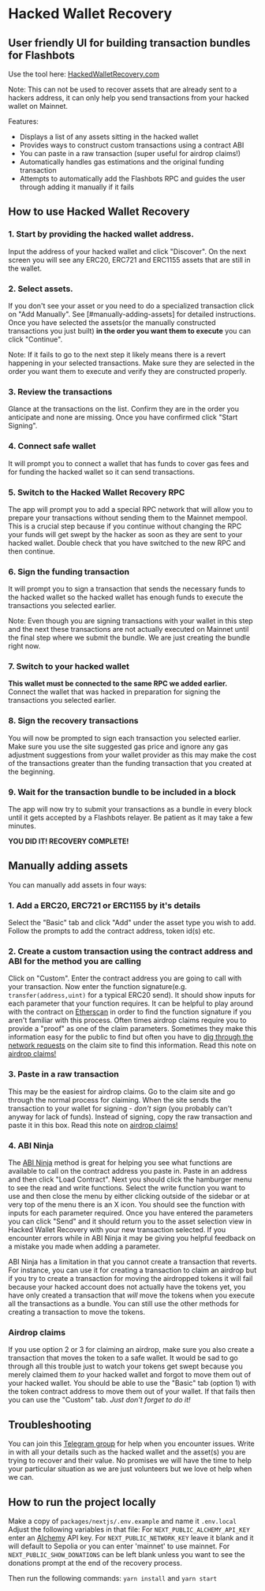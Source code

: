 # Hacked Wallet Recovery 
## User friendly UI for building transaction bundles for Flashbots
Use the tool here: [HackedWalletRecovery.com](https://hackedwalletrecovery.com/)

Note: This can not be used to recover assets that are already sent to a hackers address, it can only help you send transactions from your hacked wallet on Mainnet.

Features:
- Displays a list of any assets sitting in the hacked wallet
- Provides ways to construct custom transactions using a contract ABI 
- You can paste in a raw transaction (super useful for airdrop claims!)
- Automatically handles gas estimations and the original funding transaction
- Attempts to automatically add the Flashbots RPC and guides the user through adding it manually if it fails

## How to use Hacked Wallet Recovery

### 1. Start by providing the hacked wallet address.

  Input the address of your hacked wallet and click "Discover". On the next screen you will see any ERC20, ERC721 and ERC1155 assets that are still in the wallet.

### 2. Select assets.

  If you don't see your asset or you need to do a specialized transaction click on "Add Manually". See [#manually-adding-assets] for detailed instructions. Once you have selected the assets(or the manually constructed transactions you just built) __in the order you want them to execute__ you can click "Continue".

  Note: If it fails to go to the next step it likely means there is a revert happening in your selected transactions. Make sure they are selected in the order you want them to execute and verify they are constructed properly.

### 3. Review the transactions

  Glance at the transactions on the list. Confirm they are in the order you anticipate and none are missing. Once you have confirmed click "Start Signing".

### 4. Connect safe wallet

  It will prompt you to connect a wallet that has funds to cover gas fees and for funding the hacked wallet so it can send transactions.

### 5. Switch to the Hacked Wallet Recovery RPC

  The app will prompt you to add a special RPC network that will allow you to prepare your transactions without sending them to the Mainnet mempool. This is a crucial step because if you continue without changing the RPC your funds will get swept by the hacker as soon as they are sent to your hacked wallet. Double check that you have switched to the new RPC and then continue.

### 6. Sign the funding transaction

  It will prompt you to sign a transaction that sends the necessary funds to the hacked wallet so the hacked wallet has enough funds to execute the transactions you selected earlier.

  Note: Even though you are signing transactions with your wallet in this step and the next these transactions are not actually executed on Mainnet until the final step where we submit the bundle. We are just creating the bundle right now.

### 7. Switch to your hacked wallet

  __This wallet must be connected to the same RPC we added earlier.__ Connect the wallet that was hacked in preparation for signing the transactions you selected earlier.

### 8. Sign the recovery transactions

  You will now be prompted to sign each transaction you selected earlier. Make sure you use the site suggested gas price and ignore any gas adjustment suggestions from your wallet provider as this may make the cost of the transactions greater than the funding transaction that you created at the beginning.

### 9. Wait for the transaction bundle to be included in a block

  The app will now try to submit your transactions as a bundle in every block until it gets accepted by a Flashbots relayer. Be patient as it may take a few minutes.

__YOU DID IT! RECOVERY COMPLETE!__

## Manually adding assets
You can manually add assets in four ways:
### 1. Add a ERC20, ERC721 or ERC1155 by it's details

  Select the "Basic" tab and click "Add" under the asset type you wish to add. Follow the prompts to add the contract address, token id(s) etc.

### 2. Create a custom transaction using the contract address and ABI for the method you are calling

  Click on "Custom". Enter the contract address you are going to call with your transaction. Now enter the function signature(e.g. `transfer(address,uint)` for a typical ERC20 send). It should show inputs for each parameter that your function requires. It can be helpful to play around with the contract on [Etherscan](https://etherscan.io/) in order to find the function signature if you aren't familiar with this process. Often times airdrop claims require you to provide a "proof" as one of the claim parameters. Sometimes they make this information easy for the public to find but often you have to [dig through the network requests](https://developer.chrome.com/docs/devtools/network) on the claim site to find this information. Read this note on [airdrop claims!](#airdrop-claims)

### 3. Paste in a raw transaction

  This may be the easiest for airdrop claims. Go to the claim site and go through the normal process for claiming. When the site sends the transaction to your wallet for signing - *don't sign* (you probably can't anyway for lack of funds). Instead of signing, copy the raw transaction and paste it in this box. Read this note on [airdrop claims!](#airdrop-claims)

### 4. ABI Ninja

  The [ABI Ninja](https://abi.ninja) method is great for helping you see what functions are available to call on the contract address you paste in. Paste in an address and then click "Load Contract". Next you should click the hamburger menu to see the read and write functions. Select the write function you want to use and then close the menu by either clicking outside of the sidebar or at very top of the menu there is an X icon. You should see the function with inputs for each parameter required. Once you have entered the parameters you can click "Send" and it should return you to the asset selection view in Hacked Wallet Recovery with your new transaction selected. If you encounter errors while in ABI Ninja it may be giving you helpful feedback on a mistake you made when adding a parameter.

  ABI Ninja has a limitation in that you cannot create a transaction that reverts. For instance, you can use it for creating a transaction to claim an airdrop but if you try to create a transaction for moving the airdropped tokens it will fail because your hacked account does not actually have the tokens yet, you have only created a transaction that *will* move the tokens when you execute all the transactions as a bundle. You can still use the other methods for creating a transaction to move the tokens.

### Airdrop claims
If you use option 2 or 3 for claiming an airdrop, make sure you also create a transaction that moves the token to a safe wallet. It would be sad to go through all this trouble just to watch your tokens get swept because you merely claimed them *to* your hacked wallet and forgot to move them out of your hacked wallet. You should be able to use the "Basic" tab (option 1) with the token contract address to move them out of your wallet. If that fails then you can use the "Custom" tab. *Just don't forget to do it!*

## Troubleshooting

You can join this [Telegram group](https://t.me/+1rbnZWGTpJExOGJh) for help when you encounter issues. Write in with all your details such as the hacked wallet and the asset(s) you are trying to recover and their value. No promises we will have the time to help your particular situation as we are just volunteers but we love ot help when we can.

## How to run the project locally

Make a copy of `packages/nextjs/.env.example` and name it `.env.local`
Adjust the following variables in that file:
For `NEXT_PUBLIC_ALCHEMY_API_KEY` enter an [Alchemy](https://www.alchemy.com/) API key.
For `NEXT_PUBLIC_NETWORK_KEY` leave it blank and it will default to Sepolia or you can enter 'mainnet' to use mainnet.
For `NEXT_PUBLIC_SHOW_DONATIONS` can be left blank unless you want to see the donations prompt at the end of the recovery process.

Then run the following commands:
`yarn install` and `yarn start`